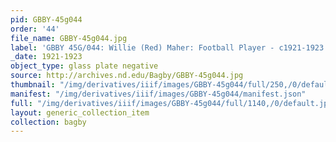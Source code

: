 ```yaml
---
pid: GBBY-45g044
order: '44'
file_name: GBBY-45g044.jpg
label: 'GBBY 45G/044: Willie (Red) Maher: Football Player - c1921-1923'
_date: 1921-1923
object_type: glass plate negative
source: http://archives.nd.edu/Bagby/GBBY-45g044.jpg
thumbnail: "/img/derivatives/iiif/images/GBBY-45g044/full/250,/0/default.jpg"
manifest: "/img/derivatives/iiif/images/GBBY-45g044/manifest.json"
full: "/img/derivatives/iiif/images/GBBY-45g044/full/1140,/0/default.jpg"
layout: generic_collection_item
collection: bagby
---
```

